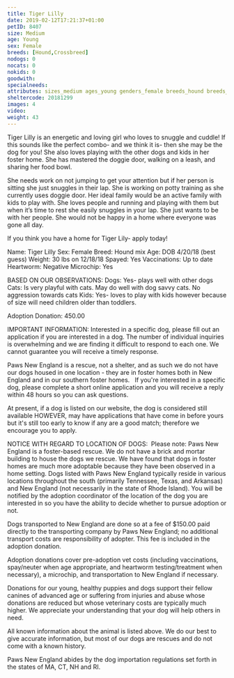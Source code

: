 ```yaml
---
title: Tiger Lilly
date: 2019-02-12T17:21:37+01:00
petID: 8407
size: Medium
age: Young
sex: Female
breeds: [Hound,Crossbreed]
nodogs: 0
nocats: 0
nokids: 0
goodwith: 
specialneeds: 
attributes: sizes_medium ages_young genders_female breeds_hound breeds_crossbreed 
sheltercode: 20181299
images: 4
video: 
weight: 43
---
```


Tiger Lilly is an energetic and loving girl who loves to snuggle and cuddle! If this sounds like the perfect combo- and we think it is- then she may be the dog for you!  She also loves playing with the other dogs and kids in her foster home. She has mastered the doggie door, walking on a leash, and sharing her food bowl. 

She needs work on not jumping to get your attention but if her person is sitting she just snuggles in their lap. She is working on potty training as she currently uses doggie door. Her ideal family would be an active family with kids to play with. She loves people and running and playing with them but when it&#8217;s time to rest she easily snuggles in your lap. She just wants to be with her people. She would not be happy in a home where everyone was gone all day. 

If you think you have a home for Tiger Lily- apply today! 
 
Name: Tiger Lilly
Sex: Female
Breed: Hound mix 
Age: DOB 4/20/18 (best guess)
Weight: 30 lbs on 12/18/18
Spayed: Yes
Vaccinations: Up to date
Heartworm: Negative
Microchip: Yes

BASED ON OUR OBSERVATIONS:
Dogs: Yes- plays well with other dogs 
Cats: Is very playful with cats. May do well with dog savvy cats. No aggression towards cats 
Kids: Yes- loves to play with kids however because of size will need children older than toddlers. 

Adoption Donation: 450.00



IMPORTANT INFORMATION:
Interested in a specific dog, please fill out an application if you are interested in a dog. The number of individual inquiries is overwhelming and we are finding it difficult to respond to each one. We cannot guarantee you will receive a timely response.

Paws New England is a rescue, not a shelter, and as such we do not have our dogs housed in one location - they are in foster homes both in New England and in our southern foster homes. &#160; If you're interested in a specific dog, please complete a short online application and you will receive a reply within 48 hours so you can ask questions.

At present, if a dog is listed on our website, the dog is considered still available HOWEVER, may have applications that have come in before yours but it's still too early to know if any are a good match; therefore we encourage you to apply.


NOTICE WITH REGARD TO LOCATION OF DOGS: &#160;Please note: Paws New England is a foster-based rescue. We do not have a brick and mortar building to house the dogs we rescue. We have found that dogs in foster homes are much more adoptable because they have been observed in a home setting. Dogs listed with Paws New England typically reside in various locations throughout the south (primarily Tennessee, Texas, and Arkansas) and New England (not necessarily in the state of Rhode Island). You will be notified by the adoption coordinator of the location of the dog you are interested in so you have the ability to decide whether to pursue adoption or not.

Dogs transported to New England are done so at a fee of $150.00 paid directly to the transporting company by Paws New England; no additional transport costs are responsibility of adopter. This fee is included in the adoption donation.

Adoption donations cover pre-adoption vet costs (including vaccinations, spay/neuter when age appropriate, and heartworm testing/treatment when necessary), a microchip, and transportation to New England if necessary.

Donations for our young, healthy puppies and dogs support their fellow canines of advanced age or suffering from injuries and abuse whose donations are reduced but whose veterinary costs are typically much higher. We appreciate your understanding that your dog will help others in need.

All known information about the animal is listed above. We do our best to give accurate information, but most of our dogs are rescues and do not come with a known history.

Paws New England abides by the dog importation regulations set forth in the states of MA, CT, NH and RI.